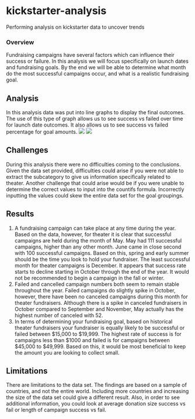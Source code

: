# kickstarter-analysis
Performing analysis on kickstarter data to uncover trends
### Overview
Fundraising campaigns have several factors which can influence their success or failure.  In this analysis we will focus specifically on launch dates and fundraising goals.  By the end we will be able to determine what month do the most successful campaigns occur, and what is a realistic fundraising goal.
## Analysis
In this analysis data was put into line graphs to display the final outcomes.   The use of this type of graph allows us to see success vs failed over time for launch date outcomes.  It also allows us to see success vs failed percentage for goal amounts.
![](/Images/Theater_Outcomes_vs_Launch.png)
![](/Images/Outcomes_vs_Goals.png)
## Challenges
During this analysis there were no difficulties coming to the conclusions.  Given the data set provided, difficulties could arise if you were not able to extract the subcategory to give us information specifically related to theater.  Another challenge that could arise would be if you were unable to determine the correct values to input into the countifs formula.  Incorrectly inputting the values could skew the entire data set for the goal groupings.
## Results
1. A fundraising campaign can take place at any time during the year.  Based on the data, however, for theater it is clear that successful campaigns are held during the month of May.  May had 111 successful campaigns, higher than any other month.  June came in close second with 100 successful campaigns. Based on this, spring and early summer should be the time you look to hold your fundraiser.  The least successful month for theater campaigns is December.  It appears that success rate starts to decline starting in October through the end of the year. It would not be recommended to begin a campaign in the fall or winter.
2. Failed and cancelled campaign numbers both seem to remain stable throughout the year.  Failed campaigns do slightly spike in October, however, there have been no canceled campaigns during this month for theater fundraisers.  Although there is a spike in canceled fundraisers in October compared to September and November, May actually has the highest number of canceled with 52.
3. In terms of determining your fundraising goal, based on historical theater fundraisers your fundraiser is equally likely to be successful or failed between $15,000 to $19,999.  The highest rate of success is for campaigns less than $1000 and failed is for campaigns between $45,000 to $49,999.  Based on this, it would be most beneficial to keep the amount you are looking to collect small.
## Limitations
There are limitations to the data set.  The findings are based on a sample of countries, and not the entire world.  Including more countries and increasing the size of the data set could give a different result.  Also, in order to see additional information, you could look at average donation size success vs fail or length of campaign success vs fail.
